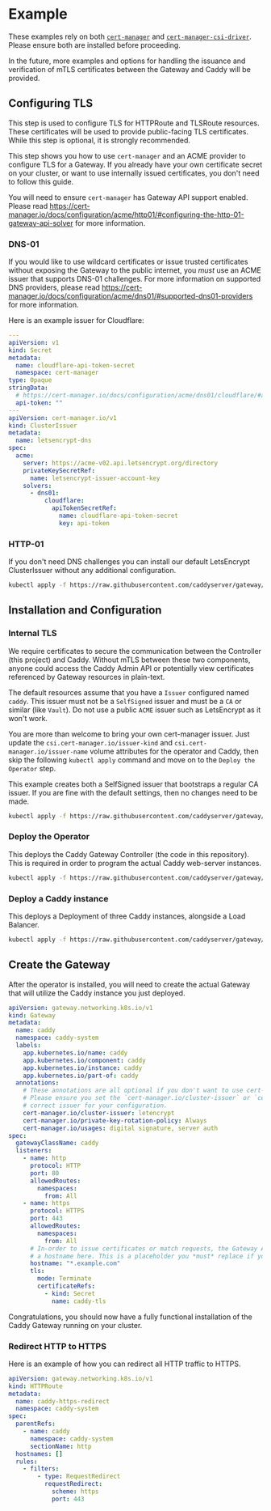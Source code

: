 # Example

These examples rely on both [`cert-manager`](https://cert-manager.io/docs/installation/) and
[`cert-manager-csi-driver`](https://cert-manager.io/docs/usage/csi-driver/installation/). Please
ensure both are installed before proceeding.

In the future, more examples and options for handling the issuance and verification of mTLS
certificates between the Gateway and Caddy will be provided.

## Configuring TLS

This step is used to configure TLS for HTTPRoute and TLSRoute resources. These certificates will be
used to provide public-facing TLS certificates. While this step is optional, it is strongly
recommended.

This step shows you how to use `cert-manager` and an ACME provider to configure TLS for a Gateway.
If you already have your own certificate secret on your cluster, or want to use internally issued
certificates, you don't need to follow this guide.

You will need to ensure `cert-manager` has Gateway API support enabled. Please read
<https://cert-manager.io/docs/configuration/acme/http01/#configuring-the-http-01-gateway-api-solver>
for more information.

### DNS-01

If you would like to use wildcard certificates or issue trusted certificates without exposing the
Gateway to the public internet, you _must_ use an ACME issuer that supports DNS-01 challenges. For
more information on supported DNS providers, please read
<https://cert-manager.io/docs/configuration/acme/dns01/#supported-dns01-providers> for more
information.

Here is an example issuer for Cloudflare:

```yaml
---
apiVersion: v1
kind: Secret
metadata:
  name: cloudflare-api-token-secret
  namespace: cert-manager
type: Opaque
stringData:
  # https://cert-manager.io/docs/configuration/acme/dns01/cloudflare/#api-tokens
  api-token: ""
---
apiVersion: cert-manager.io/v1
kind: ClusterIssuer
metadata:
  name: letsencrypt-dns
spec:
  acme:
    server: https://acme-v02.api.letsencrypt.org/directory
    privateKeySecretRef:
      name: letsencrypt-issuer-account-key
    solvers:
      - dns01:
          cloudflare:
            apiTokenSecretRef:
              name: cloudflare-api-token-secret
              key: api-token
```

### HTTP-01

If you don't need DNS challenges you can install our default LetsEncrypt ClusterIssuer without any
additional configuration.

```bash
kubectl apply -f https://raw.githubusercontent.com/caddyserver/gateway/master/example/letsencrypt.yaml
```

## Installation and Configuration

### Internal TLS

We require certificates to secure the communication between the Controller (this project) and Caddy.
Without mTLS between these two components, anyone could access the Caddy Admin API or potentially
view certificates referenced by Gateway resources in plain-text.

The default resources assume that you have a `Issuer` configured named `caddy`. This issuer must not
be a `SelfSigned` issuer and must be a `CA` or similar (like `Vault`). Do not use a public `ACME`
issuer such as LetsEncrypt as it won't work.

You are more than welcome to bring your own cert-manager issuer. Just update the
`csi.cert-manager.io/issuer-kind` and `csi.cert-manager.io/issuer-name` volume attributes for the
operator and Caddy, then skip the following `kubectl apply` command and move on to the
`Deploy the Operator` step.

This example creates both a SelfSigned issuer that bootstraps a regular CA issuer. If you are fine
with the default settings, then no changes need to be made.

```bash
kubectl apply -f https://raw.githubusercontent.com/caddyserver/gateway/master/example/internal-issuer.yaml
```

### Deploy the Operator

This deploys the Caddy Gateway Controller (the code in this repository). This is required in order
to program the actual Caddy web-server instances.

```bash
kubectl apply -f https://raw.githubusercontent.com/caddyserver/gateway/master/example/operator.yaml
```

### Deploy a Caddy instance

This deploys a Deployment of three Caddy instances, alongside a Load Balancer.

```bash
kubectl apply -f https://raw.githubusercontent.com/caddyserver/gateway/master/example/caddy.yaml
```

## Create the Gateway

After the operator is installed, you will need to create the actual Gateway that will utilize the
Caddy instance you just deployed.

```yaml
apiVersion: gateway.networking.k8s.io/v1
kind: Gateway
metadata:
  name: caddy
  namespace: caddy-system
  labels:
    app.kubernetes.io/name: caddy
    app.kubernetes.io/component: caddy
    app.kubernetes.io/instance: caddy
    app.kubernetes.io/part-of: caddy
  annotations:
    # These annotations are all optional if you don't want to use cert-manager to issue certificates.
    # Please ensure you set the `cert-manager.io/cluster-issuer` or `cert-manager.io/issuer` to the
    # correct issuer for your configuration.
    cert-manager.io/cluster-issuer: letencrypt
    cert-manager.io/private-key-rotation-policy: Always
    cert-manager.io/usages: digital signature, server auth
spec:
  gatewayClassName: caddy
  listeners:
    - name: http
      protocol: HTTP
      port: 80
      allowedRoutes:
        namespaces:
          from: All
    - name: https
      protocol: HTTPS
      port: 443
      allowedRoutes:
        namespaces:
          from: All
      # In-order to issue certificates or match requests, the Gateway API spec requires you specify
      # a hostname here. This is a placeholder you *must* replace if you want to use HTTPS.
      hostname: "*.example.com"
      tls:
        mode: Terminate
        certificateRefs:
          - kind: Secret
            name: caddy-tls
```

Congratulations, you should now have a fully functional installation of the Caddy Gateway running on
your cluster.

### Redirect HTTP to HTTPS

Here is an example of how you can redirect all HTTP traffic to HTTPS.

```yaml
apiVersion: gateway.networking.k8s.io/v1
kind: HTTPRoute
metadata:
  name: caddy-https-redirect
  namespace: caddy-system
spec:
  parentRefs:
    - name: caddy
      namespace: caddy-system
      sectionName: http
  hostnames: []
  rules:
    - filters:
        - type: RequestRedirect
          requestRedirect:
            scheme: https
            port: 443
```
